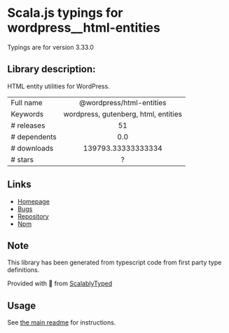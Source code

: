 
# Scala.js typings for wordpress__html-entities

Typings are for version 3.33.0

## Library description:
HTML entity utilities for WordPress.

|                    |                 |
| ------------------ | :-------------: |
| Full name          | @wordpress/html-entities |
| Keywords           | wordpress, gutenberg, html, entities |
| # releases         | 51 |
| # dependents       | 0.0 |
| # downloads        | 139793.33333333334 |
| # stars            | ? |

## Links
- [Homepage](https://github.com/WordPress/gutenberg/tree/HEAD/packages/html-entities/README.md)
- [Bugs](https://github.com/WordPress/gutenberg/issues)
- [Repository](https://github.com/WordPress/gutenberg)
- [Npm](https://www.npmjs.com/package/%40wordpress%2Fhtml-entities)
    


## Note
This library has been generated from typescript code from first party type definitions.

Provided with :purple_heart: from [ScalablyTyped](https://github.com/oyvindberg/ScalablyTyped)

## Usage
See [the main readme](../../readme.md) for instructions.


